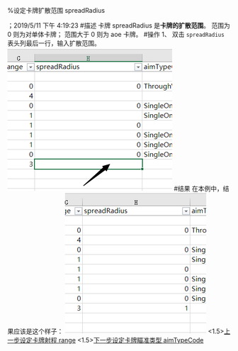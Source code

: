 
%设定卡牌扩散范围 spreadRadius

；2019/5/11 下午 4:19:23
#描述
卡牌 spreadRadius 是**卡牌的扩散范围**。
范围为 0 则为对单体卡牌；
范围大于 0 则为 aoe 卡牌。
#操作
1、 双击 `spreadRadius` 表头列最后一行，输入扩散范围。
![双击输入](cardnormalspreadradius~/Images~/CARDNORMALSPREADRADIUS1.png)
#结果
在本例中，结果应该是这个样子：
![结果](cardnormalspreadradius~/Images~/CARDNORMALSPREADRADIUS2.png)
<1.5>[上一步设定卡牌射程 range](CARDNORMALRANGE.html)
<1.5>[下一步设定卡牌瞄准类型 aimTypeCode](CARDNORMALAIMTYPECODE.html)